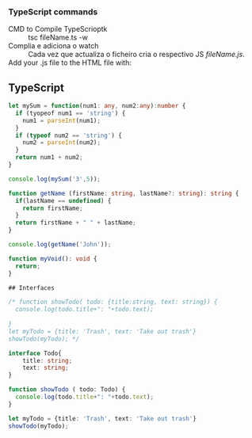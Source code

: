 ### TypeScript commands
<dl>
  <dt>CMD to Compile TypeScrioptk</dt>
  <dd>tsc fileName.ts -w</dd>
  <dt>Complia e adiciona o watch</dt>
  <dd>Cada vez que actualiza o ficheiro cria o respectivo JS <em>fileName.js</em>.</dd>
  <dt>Add your .js file to the HTML file with:</dt>
  <dd><script src="fileName.js"></script></dd>
</dl>

## TypeScript 

```ts
let mySum = function(num1: any, num2:any):number {
  if (tyopeof num1 == 'string') {
    num1 = parseInt(num1);
  }
  if (typeof num2 == 'string') {
    num2 = parseInt(num2);
  }
  return num1 + num2;
}

console.log(mySum('3',5));

function getName (firstName: string, lastName?: string): string {
  if(lastName == undefined) {
    return firstName;
  }
  return firstName + " " + lastName;
}

console.log(getName('John'));

function myVoid(): void {
  return;
}

## Interfaces

/* function showTodo( todo: {title:string, text: string}) {
  console.log(todo.title+": "+todo.text);
  
}
let myTodo = {title: 'Trash', text: 'Take out trash'}
showTodo(myTodo); */

interface Todo{
    title: string;
    text: string;
}

function showTodo ( todo: Todo) {
  console.log(todo.title+": "+todo.text);
}

let myTodo = {title: 'Trash', text: 'Take out trash'}
showTodo(myTodo);
```
